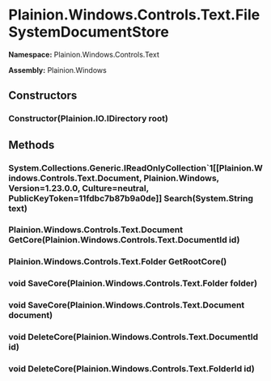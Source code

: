 
# Plainion.Windows.Controls.Text.FileSystemDocumentStore

**Namespace:** Plainion.Windows.Controls.Text

**Assembly:** Plainion.Windows


## Constructors

### Constructor(Plainion.IO.IDirectory root)


## Methods

### System.Collections.Generic.IReadOnlyCollection`1[[Plainion.Windows.Controls.Text.Document, Plainion.Windows, Version=1.23.0.0, Culture=neutral, PublicKeyToken=11fdbc7b87b9a0de]] Search(System.String text)

### Plainion.Windows.Controls.Text.Document GetCore(Plainion.Windows.Controls.Text.DocumentId id)

### Plainion.Windows.Controls.Text.Folder GetRootCore()

### void SaveCore(Plainion.Windows.Controls.Text.Folder folder)

### void SaveCore(Plainion.Windows.Controls.Text.Document document)

### void DeleteCore(Plainion.Windows.Controls.Text.DocumentId id)

### void DeleteCore(Plainion.Windows.Controls.Text.FolderId id)
